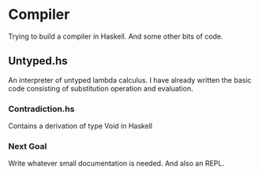 # Compiler
Trying to build a compiler in Haskell. And some other bits of code.

## Untyped.hs
An interpreter of untyped lambda calculus. I have already written the basic code 
consisting of substitution operation and evaluation. 

### Contradiction.hs
Contains a derivation of type Void in Haskell

### Next Goal
Write whatever small documentation is needed. And also an REPL.
